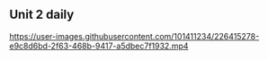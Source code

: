 ## Unit 2 daily


https://user-images.githubusercontent.com/101411234/226415278-e9c8d6bd-2f63-468b-9417-a5dbec7f1932.mp4

